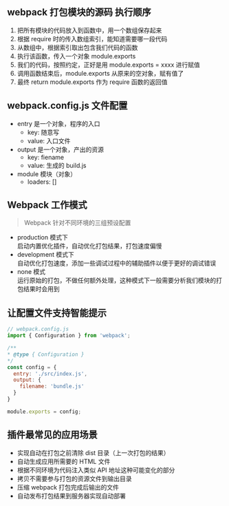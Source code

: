 ## webpack 打包模块的源码 执行顺序

1. 把所有模块的代码放入到函数中，用一个数组保存起来
2. 根据 require 时的传入数组索引，能知道需要哪一段代码
3. 从数组中，根据索引取出包含我们代码的函数
4. 执行该函数，传入一个对象 module.exports
5. 我们的代码，按照约定，正好是用 module.exports = xxxx 进行赋值
6. 调用函数结束后，module.exports 从原来的空对象，赋有值了
7. 最终 return module.exports 作为 require 函数的返回值

## webpack.config.js 文件配置
- entry 是一个对象，程序的入口
  - key: 随意写
  - value: 入口文件
- output 是一个对象，产出的资源
  - key: fiename
  - value: 生成的 build.js
- module 模块（对象）
  - loaders: []

## Webpack 工作模式

> Webpack 针对不同环境的三组预设配置

- production 模式下<br />
  启动内置优化插件，自动优化打包结果，打包速度偏慢<br />
- development 模式下<br />
  自动优化打包速度，添加一些调试过程中的辅助插件以便于更好的调试错误<br />
- none 模式<br />
  运行原始的打包，不做任何额外处理，这种模式下一般需要分析我们模块的打包结果时会用到<br />


## 让配置文件支持智能提示
```js
// webpack.config.js
import { Configuration } from 'webpack';

/**
* @type { Configuration }
*/
const config = {
  entry: './src/index.js',
  output: {
    filename: 'bundle.js'
  }
}

module.exports = config;
```
## 插件最常见的应用场景
- 实现自动在打包之前清除 dist 目录（上一次打包的结果）
- 自动生成应用所需要的 HTML 文件
- 根据不同环境为代码注入类似 API 地址这种可能变化的部分
- 拷贝不需要参与打包的资源文件到输出目录
- 压缩 webpack 打包完成后输出的文件
- 自动发布打包结果到服务器实现自动部署
